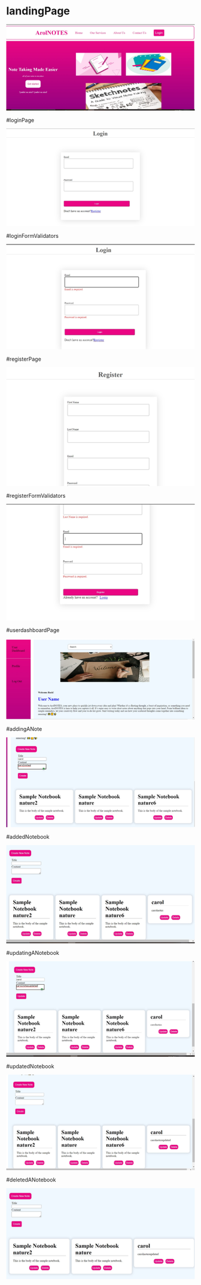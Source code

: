 # landingPage

<img src="./images/landingpage.jpeg" alt="" />

#loginPage

<img src="./images/loginpage.jpeg" alt="" />

#loginFormValidators

<img src="./images/loginformvalidators.jpeg" alt="" />

#registerPage

<img src="./images/registerform.jpeg" alt="" />

#registerFormValidators

<img src="./images/registerformvalidators.jpeg" alt="" />

#userdashboardPage

<img src="./images/userdashboardpage.jpeg" alt="" />

#addingANote

<img src="./images/addingANote.jpeg" alt="" />

#addedNotebook

<img src="./images/notebookAdded.jpeg" alt="" />

#updatingANotebook

<img src="./images/updatingANotebook.jpeg" alt="" />

#updatedNotebook

<img src="./images/updatedNotebook.jpeg" alt="" />

#deletedANotebook

<img src="./images/deletedANotebook.jpeg" alt="" />
